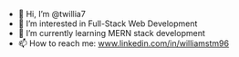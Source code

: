 - 👋 Hi, I’m @twillia7
- 👀 I’m interested in Full-Stack Web Development
- 🌱 I’m currently learning MERN stack development
- 📫 How to reach me: www.linkedin.com/in/williamstm96

<!---
twillia7/twillia7 is a ✨ special ✨ repository because its `README.md` (this file) appears on your GitHub profile.
You can click the Preview link to take a look at your changes.
--->
